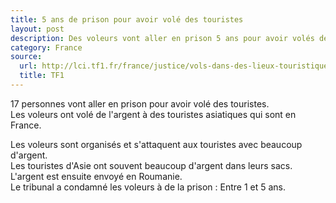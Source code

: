 ```yaml
---
title: 5 ans de prison pour avoir volé des touristes
layout: post
description: Des voleurs vont aller en prison 5 ans pour avoir volés des touristes.
category: France
source: 
  url: http://lci.tf1.fr/france/justice/vols-dans-des-lieux-touristiques-des-peines-jusqu-a-cinq-ans-de-8656149.html
  title: TF1
---
```

17 personnes vont aller en prison pour avoir volé des touristes.  
Les voleurs ont volé de l'argent à des touristes asiatiques qui sont en France.  

Les voleurs sont organisés et s'attaquent aux touristes avec beaucoup d'argent.  
Les touristes d'Asie ont souvent beaucoup d'argent dans leurs sacs.  
L'argent est ensuite envoyé en Roumanie.  
Le tribunal a condamné les voleurs à de la prison : Entre 1 et 5 ans.